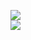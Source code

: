 [![](https://img.shields.io/badge/Made%20With-Github%20Spray-lightgrey.svg?style=for-the-badge&logo=github)](https://github.com/Annihil/github-spray#20269)  
[![](https://i.imgur.com/2DrTn0Z.gif)](https://github.com/Annihil/github-spray)
